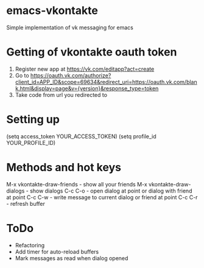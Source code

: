 # emacs-vkontakte
Simple implementation of vk messaging for emacs

# Getting of vkontakte oauth token
1) Register new app at https://vk.com/editapp?act=create
2) Go to https://oauth.vk.com/authorize?client_id=APP_ID&scope=69634&redirect_uri=https://oauth.vk.com/blank.html&display=page&v={version}&response_type=token
3) Take code from url you redirected to

# Setting up
(setq access_token YOUR_ACCESS_TOKEN)
(setq profile_id YOUR_PROFILE_ID)

# Methods and hot keys
M-x vkontakte-draw-friends - show all your friends
M-x vkontakte-draw-dialogs - show dialogs
C-c C-o - open dialog at point or dialog with friend at point
C-c C-w - write message to current dialog or friend at point
C-c C-r - refresh buffer

# ToDo
* Refactoring
* Add timer for auto-reload buffers
* Mark messages as read when dialog opened
